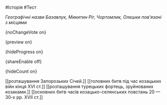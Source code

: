 #Історія #Тест

*Географічні назви Базавлук, Микитин Ріг, Чортомлик, Олешки пов’язані з місцями*

{noChangeVote on}

{preview on}

{hideProgress on}

{shareEnable off}

{hideCount on}

[[розташування Запорозьких Січей.]]
[[головних битв під час козацьких війн кінця ХVІ ст.]]
[[розташування турецьких фортець, зруйнованих козаками.]]
[[основних битв часів козацько-селянських повстань 20 — 30-х рр. ХVІІ ст.]]
